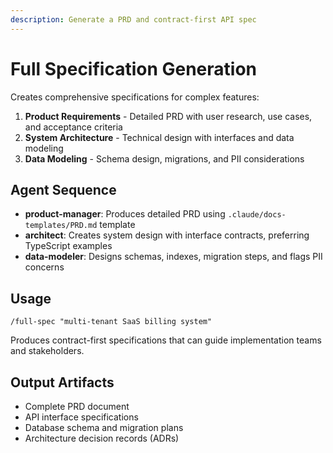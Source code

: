 ```yaml
---
description: Generate a PRD and contract-first API spec
---
```


# Full Specification Generation

Creates comprehensive specifications for complex features:

1. **Product Requirements** - Detailed PRD with user research, use cases, and
   acceptance criteria
2. **System Architecture** - Technical design with interfaces and data modeling
3. **Data Modeling** - Schema design, migrations, and PII considerations

## Agent Sequence

- **product-manager**: Produces detailed PRD using
  `.claude/docs-templates/PRD.md` template
- **architect**: Creates system design with interface contracts, preferring
  TypeScript examples
- **data-modeler**: Designs schemas, indexes, migration steps, and flags PII
  concerns

## Usage

```
/full-spec "multi-tenant SaaS billing system"
```

Produces contract-first specifications that can guide implementation teams and
stakeholders.

## Output Artifacts

- Complete PRD document
- API interface specifications
- Database schema and migration plans
- Architecture decision records (ADRs)

